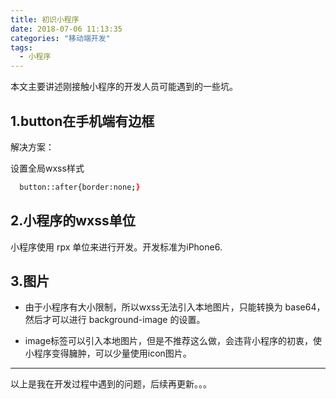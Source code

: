 ```yaml
---
title: 初识小程序
date: 2018-07-06 11:13:35
categories: "移动端开发"
tags:
  - 小程序
---
```


本文主要讲述刚接触小程序的开发人员可能遇到的一些坑。

## 1.button在手机端有边框

解决方案：
  
  设置全局wxss样式

``` bash
  button::after{border:none;}
```

## 2.小程序的wxss单位

小程序使用 rpx 单位来进行开发。开发标准为iPhone6.

## 3.图片

- 由于小程序有大小限制，所以wxss无法引入本地图片，只能转换为 base64，然后才可以进行 background-image 的设置。

- image标签可以引入本地图片，但是不推荐这么做，会违背小程序的初衷，使小程序变得臃肿，可以少量使用icon图片。



------------------------------------------------------------------------------------

以上是我在开发过程中遇到的问题，后续再更新。。。